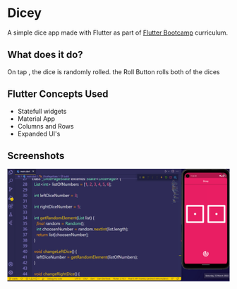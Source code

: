 # Dicey

A simple dice app made with Flutter as part of [Flutter Bootcamp](https://www.udemy.com/course/flutter-bootcamp-with-dart/) curriculum.

## What does it do?

On tap , the dice is randomly rolled. the Roll Button rolls both of the dices

## Flutter Concepts Used

- Statefull widgets
- Material App 
- Columns and Rows
- Expanded UI's


## Screenshots

![alt-text](dicegif.gif)

